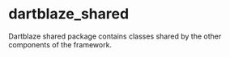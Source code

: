 # dartblaze_shared

Dartblaze shared package contains classes shared by the other components of the framework.